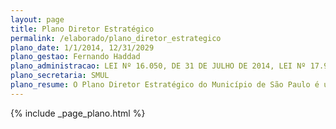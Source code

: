 ```yaml
---
layout: page
title: Plano Diretor Estratégico
permalink: /elaborado/plano_diretor_estrategico
plano_date: 1/1/2014, 12/31/2029
plano_gestao: Fernando Haddad
plano_administracao: LEI Nº 16.050, DE 31 DE JULHO DE 2014, LEI Nº 17.975 DE 8 DE JULHO DE 2023 (revisão)
plano_secretaria: SMUL
plano_resume: O Plano Diretor Estratégico do Município de São Paulo é uma lei municipal que orienta o desenvolvimento e o crescimento da cidade até 2030. Elaborado com a participação da sociedade, o PDE direciona as ações dos produtores do espaço urbano, públicos ou privados, para que o desenvolvimento da cidade seja feito de forma planejada e atenda às necessidades coletivas de toda a população, visando garantir uma cidade mais moderna, equilibrada, inclusiva, ambientalmente responsável, produtiva e, sobretudo, com qualidade de vida.
---
```

<div>
{% include _page_plano.html %}
</div>
